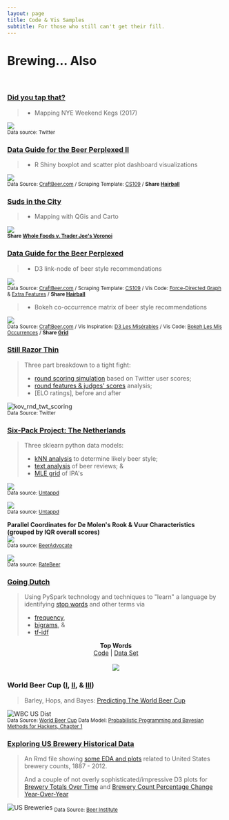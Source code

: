 ```yaml
---
layout: page
title: Code & Vis Samples
subtitle: For those who still can't get their fill.
---
```


# Brewing... Also

<br>

### [Did you tap that?](/2017-01-12-kicked-kegs-nye-2017)
> 
> * Mapping NYE Weekend Kegs (2017) <br>

<img src="/gallery/2017/digitalpour-nye/nye_popping.gif" align="middle"> <br>
<sub>Data source: Twitter </sub>

### [Data Guide for the Beer Perplexed II](/2016-11-18-beer-introductions-2)
> 
> * R Shiny boxplot and scatter plot dashboard visualizations<br>

<img src="/gallery/2016/beer-prplxd/beer_prplxd2.gif"> <br>
<sub>Data Source: <a href="http://www.craftbeer.com/beer-styles" target="_blank">CraftBeer.com</a> / 
Scraping Template: <a href="https://github.com/cs109/content/blob/master/labs/lab2/Lab_2_A_Live.ipynb" target="_blank">CS109</a> / <b>Share <a href="https://twitter.com/intent/tweet?text=pic.twitter.com/mT5QiQ9Ncz Data Guide for the Beer Perplexed, Part 1&url=http://bit.ly/prplxd1&via=endlesspint8&hashtags=D3,beer,dataviz" target="_blank" title="Share on Twitter">Hairball</a></b></sub>

### [Suds in the City](/2016-11-04-whole-foods-trader-joes-beer)
>
> * Mapping with QGis and Carto

<img src="/gallery/2016/suds-city/WHvTJvor.gif" align="middle"> <br>
<sub><b>Share <a href="https://twitter.com/intent/tweet?text=pic.twitter.com/Kmm6NGhFeB Closest Big Box Yuppie Stores in Manhattan&url=http://bit.ly/2eH2bVr&via=endlesspint8&hashtags=beer,dataviz" target="_blank" title="Share on Twitter">Whole Foods v. Trader Joe's Voronoi</a></b></sub>

### [Data Guide for the Beer Perplexed](/2016-10-10-beer-introductions-1)
> 
> * D3 link-node of beer style recommendations <br>

<img src="/gallery/2016/beer-prplxd/link_node.gif"> <br>
<sub>Data Source: <a href="http://www.craftbeer.com/beer-styles" target="_blank">CraftBeer.com</a> / 
Scraping Template: <a href="https://github.com/cs109/content/blob/master/labs/lab2/Lab_2_A_Live.ipynb" target="_blank">CS109</a> / 
Vis Code: <a href="http://bl.ocks.org/mbostock/4062045" target="_blank">Force-Directed Graph</a> & <a href="http://www.coppelia.io/2014/07/an-a-to-z-of-extra-features-for-the-d3-force-layout/" target="_blank">Extra Features</a> / <b>Share <a href="https://twitter.com/intent/tweet?text=pic.twitter.com/mT5QiQ9Ncz Data Guide for the Beer Perplexed, Part 1&url=http://bit.ly/prplxd1&via=endlesspint8&hashtags=D3,beer,dataviz" target="_blank" title="Share on Twitter">Hairball</a></b></sub>

> * Bokeh co-occurrence matrix of beer style recommendations <br>

<img src="/gallery/2016/beer-prplxd/co_occurrence.gif"> <br>
<sub>Data Source: <a href="http://www.craftbeer.com/beer-styles" target="_blank">CraftBeer.com</a> / 
Vis Inspiration: <a href="https://bost.ocks.org/mike/miserables/" target="_blank">D3 Les Misérables</a> / 
Vis Code: <a href="http://bokeh.pydata.org/en/latest/docs/gallery/les_mis.html" target="_blank">Bokeh Les Mis Occurrences</a> / <b>Share <a href="https://twitter.com/intent/tweet?text=pic.twitter.com/2bXhMn2QHD Data Guide for the Beer Perplexed, Part 1&url=http://bit.ly/prplxd1&via=endlesspint8&hashtags=Bokeh,beer,dataviz" target="_blank" title="Share on Twitter">Grid</a></b></sub>

### [Still Razor Thin](/2016-11-25-kovalev-ward-post-fight-data-analysis)
> Three part breakdown to a tight fight: <br>
>
> * [round scoring simulation](kov_ward_sim_bouts) based on Twitter user scores; <br>
> * [round features & judges' scores](kov_ward_rd_feat) analysis; <br>
> * [ELO ratings], before and after <br>

<img src="/gallery/2016/boxing/kov-ward/kov_rnd_twt_scoring.PNG" alt="kov_rnd_twt_scoring" align="middle" /><br>
<sub>Data Source: Twitter</sub>

### [Six-Pack Project: The Netherlands](/2016-08-01-six-pack-project-netherlands)
> Three sklearn python data models: <br>
>
> * [kNN analysis](six_pack_LOC_nb) to determine likely beer style; <br>
> * [text analysis](six_pack_deMolen) of beer reviews; & <br>
> * [MLE grid](six_pack_tIJ) of IPA's <br>

<img src="/gallery/2016/sixpack/loc_knn3.png"> <br>
<sub>Data source: <a href="https://untappd.com/" target="_blank">Untappd</a> </sub>

<img src="/gallery/2016/sixpack/loc_knn2.png"> <br>
<sub>Data source: <a href="https://untappd.com/" target="_blank">Untappd</a> </sub>

**Parallel Coordinates for De Molen's Rook & Vuur Characteristics** <br>
**(grouped by IQR overall scores)** <br>
<img src="/gallery/2016/sixpack/demolen_pllcoord.png"> <br>
<sub>Data source: <a href="https://www.beeradvocate.com/beer/profile/11031/57357/" target="_blank">BeerAdvocate</a> </sub>

<img src="/gallery/2016/sixpack/tij_matrix.gif"> <br>
<sub>Data source: <a href="http://www.ratebeer.com/" target="_blank">RateBeer</a></sub>

### [Going Dutch](/2016-06-30-going_dutch)
> Using PySpark technology and techniques to "learn" a language by identifying [stop words](dutch_stop_words) and other terms via <br>
>
> * <a href="/code/dutch_words/#all-without-stop-words">frequency</a>, <br>
> * <a href="/code/dutch_words/#bigrams-baby">bigrams</a>, & <br>
> * <a href="/code/dutch_words/#top-wordarticle-by-tf-idf-subset">tf-idf</a> <br>

<p align="center">
  <b>Top Words</b><br>
  <a href="/code/dutch_words/#all-without-stop-words" target="_blank">Code</a> |
  <a href="/datasets/dutch/top100_nonStopWords.csv" target="_blank">Data Set</a>
  <br><br>
  <img src="/gallery/2016/dutch/output_2top.gif">
</p>

### World Beer Cup ([I](/2016-05-01-wbc-omg), [II](/2016-05-06-wbc-cat-entries), & [III](/2016-05-16-wbc-us-sweeps))
> Barley, Hops, and Bayes: [Predicting The World Beer Cup](wbc_article_support.html) <br>

<img src="/gallery/2016/wbc_us_distrib.png" alt="WBC US Dist" /><br>
<sub>Data Source: <a href="http://www.worldbeercup.org/" target="_blank">World Beer Cup</a> Data Model: <a href="http://nbviewer.jupyter.org/github/CamDavidsonPilon/Probabilistic-Programming-and-Bayesian-Methods-for-Hackers/blob/6f3a973657b0d3f92bea63b154eadd1590b98e1e/Chapter1_Introduction/Chapter1.ipynb" target="_blank">Probabilistic Programming and Bayesian Methods for Hackers, Chapter 1</a></sub><br>


### [Exploring US Brewery Historical Data](/2016-04-01-continue)
> An Rmd file showing [some EDA and plots](us_breweries_bj) related to United States brewery counts, 1887 - 2012.
>
> And a couple of not overly sophisticated/impressive D3 plots for [Brewery Totals Over Time](/gallery/usb_d3_barchart1) and [Brewery Count Percentage Change Year-Over-Year](/gallery/usb_d3_posneg)
>

<img src="/gallery/2016/us_breweries_historic.png" alt="US Breweries" />
<sub>Data Source: <a href="http://www.beerinstitute.org/" target="_blank">Beer Institute</a></sub>
